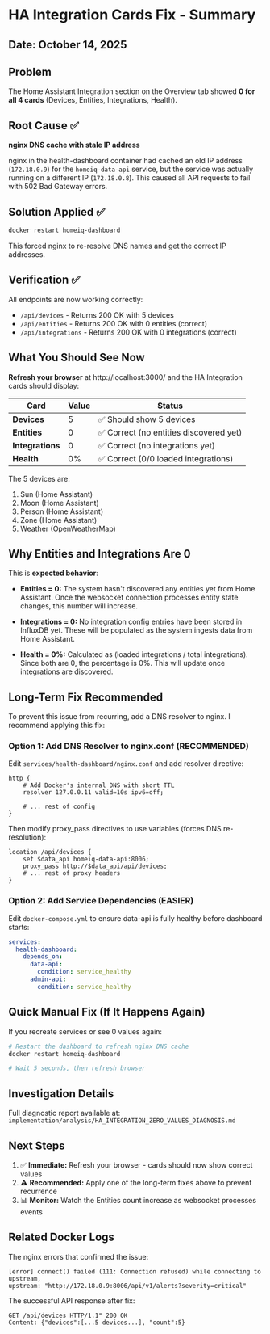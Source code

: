 # HA Integration Cards Fix - Summary

## Date: October 14, 2025

## Problem 
The Home Assistant Integration section on the Overview tab showed **0 for all 4 cards** (Devices, Entities, Integrations, Health).

## Root Cause ✅
**nginx DNS cache with stale IP address**

nginx in the health-dashboard container had cached an old IP address (`172.18.0.9`) for the `homeiq-data-api` service, but the service was actually running on a different IP (`172.18.0.8`). This caused all API requests to fail with 502 Bad Gateway errors.

## Solution Applied ✅
```bash
docker restart homeiq-dashboard
```

This forced nginx to re-resolve DNS names and get the correct IP addresses.

## Verification ✅
All endpoints are now working correctly:
- `/api/devices` - Returns 200 OK with 5 devices
- `/api/entities` - Returns 200 OK with 0 entities (correct)
- `/api/integrations` - Returns 200 OK with 0 integrations (correct)

## What You Should See Now

**Refresh your browser** at http://localhost:3000/ and the HA Integration cards should display:

| Card | Value | Status |
|------|-------|--------|
| **Devices** | 5 | ✅ Should show 5 devices |
| **Entities** | 0 | ✅ Correct (no entities discovered yet) |
| **Integrations** | 0 | ✅ Correct (no integrations yet) |
| **Health** | 0% | ✅ Correct (0/0 loaded integrations) |

The 5 devices are:
1. Sun (Home Assistant)
2. Moon (Home Assistant)
3. Person (Home Assistant)
4. Zone (Home Assistant)
5. Weather (OpenWeatherMap)

## Why Entities and Integrations Are 0

This is **expected behavior**:

- **Entities = 0:** The system hasn't discovered any entities yet from Home Assistant. Once the websocket connection processes entity state changes, this number will increase.

- **Integrations = 0:** No integration config entries have been stored in InfluxDB yet. These will be populated as the system ingests data from Home Assistant.

- **Health = 0%:** Calculated as (loaded integrations / total integrations). Since both are 0, the percentage is 0%. This will update once integrations are discovered.

## Long-Term Fix Recommended

To prevent this issue from recurring, add a DNS resolver to nginx. I recommend applying this fix:

### Option 1: Add DNS Resolver to nginx.conf (RECOMMENDED)

Edit `services/health-dashboard/nginx.conf` and add resolver directive:

```nginx
http {
    # Add Docker's internal DNS with short TTL
    resolver 127.0.0.11 valid=10s ipv6=off;
    
    # ... rest of config
}
```

Then modify proxy_pass directives to use variables (forces DNS re-resolution):

```nginx
location /api/devices {
    set $data_api homeiq-data-api:8006;
    proxy_pass http://$data_api/api/devices;
    # ... rest of proxy headers
}
```

### Option 2: Add Service Dependencies (EASIER)

Edit `docker-compose.yml` to ensure data-api is fully healthy before dashboard starts:

```yaml
services:
  health-dashboard:
    depends_on:
      data-api:
        condition: service_healthy
      admin-api:
        condition: service_healthy
```

## Quick Manual Fix (If It Happens Again)

If you recreate services or see 0 values again:

```bash
# Restart the dashboard to refresh nginx DNS cache
docker restart homeiq-dashboard

# Wait 5 seconds, then refresh browser
```

## Investigation Details

Full diagnostic report available at:
`implementation/analysis/HA_INTEGRATION_ZERO_VALUES_DIAGNOSIS.md`

## Next Steps

1. ✅ **Immediate:** Refresh your browser - cards should now show correct values
2. ⚠️ **Recommended:** Apply one of the long-term fixes above to prevent recurrence
3. 📊 **Monitor:** Watch the Entities count increase as websocket processes events

## Related Docker Logs

The nginx errors that confirmed the issue:
```
[error] connect() failed (111: Connection refused) while connecting to upstream, 
upstream: "http://172.18.0.9:8006/api/v1/alerts?severity=critical"
```

The successful API response after fix:
```
GET /api/devices HTTP/1.1" 200 OK
Content: {"devices":[...5 devices...], "count":5}
```

